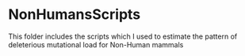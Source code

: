 # NonHumansScripts
This folder includes the scripts which I used to estimate the pattern of deleterious mutational load for Non-Human mammals
